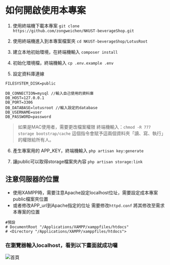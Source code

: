 # 如何開啟使用本專案

1. 使用終端機下載本專案
```git clone  https://github.com/zongweichen/NKUST-beverageShop.git```

2. 使用終端機進入到本專案檔案夾
```cd NKUST-beverageShop/LotusRoot ```

3. 建立本地初始環境，在終端機輸入
```composer install ```

4. 初始化環境檔，終端機輸入
```cp .env.example .env ```

5. 設定資料庫連線
```
FILESYSTEM_DISK=public

DB_CONNECTION=mysql //輸入自己使用的資料庫
DB_HOST=127.0.0.1
DB_PORT=3306
DB_DATABASE=lotusroot //輸入設定的database
DB_USERNAME=user
DB_PASSWORD=password
```

>如果是MAC使用者，需要更改檔案權限
>終端機輸入：```chmod -R 777 storage bootstrap/cache```
>這個指令會賦予這兩個資料夾「讀、寫、執行」的權限給所有人。

6. 產生專案用的 APP_KEY，終端機輸入
```php artisan key:generate```

7. 讓public可以取得storage檔案夾內容
```php artisan storage:link```

## 注意伺服器的位置
* 使用XAMPP時，需要注意Apache設定localhost位址，需要設定成本專案public檔案夾位置
* 或者修改APP_url到Apache指定的位址
需要修改```httpd.conf```
將其修改至需求本專案的位置
```
#預設
# DocumentRoot "/Applications/XAMPP/xamppfiles/htdocs"
# <Directory "/Applications/XAMPP/xamppfiles/htdocs">
```

### 在瀏覽器輸入localhost，看到以下畫面就成功囉
![首頁](mainPage.png)